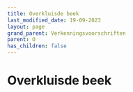 ```yaml
---
title: Overkluisde beek
last_modified_date: 19-09-2023
layout: page
grand_parent: Verkenningsvoorschriften
parent: O
has_children: false
---
```


Overkluisde beek
================

